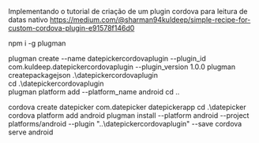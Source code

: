 Implementando o tutorial de criação de um plugin cordova para leitura de datas nativo
https://medium.com/@sharman94kuldeep/simple-recipe-for-custom-cordova-plugin-e91578f146d0

npm i -g plugman

plugman create --name datepickercordovaplugin --plugin_id com.kuldeep.datepickercordovaplugin --plugin_version 1.0.0
plugman createpackagejson .\datepickercordovaplugin\
cd .\datepickercordovaplugin\
plugman platform add --platform_name android
cd ..

cordova create datepicker com.datepicker datepickerapp
cd .\datepicker\
cordova platform add android
plugman install --platform android --project platforms/android --plugin "..\datepickercordovaplugin" --save
cordova serve android
